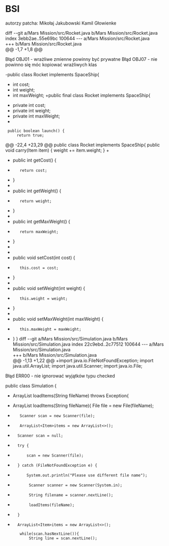 # BSI

autorzy patcha:
Mikołaj Jakubowski
Kamil Głowienke



diff --git a/Mars Mission/src/Rocket.java b/Mars Mission/src/Rocket.java
index 3ebb2ae..55e69bc 100644
--- a/Mars Mission/src/Rocket.java	
+++ b/Mars Mission/src/Rocket.java	
@@ -1,7 +1,8 @@



Błąd OBJ01 - wrażliwe zmienne powinny być prywatne
Błąd OBJ07 - nie powinno się móc kopiować wrażliwych klas


-public class Rocket implements SpaceShip{
-    int cost;
-    int weight;
-    int maxWeight;
+public final class Rocket implements SpaceShip{
+    private int cost;
+    private int weight;
+    private int maxWeight;
+
 
     public boolean launch() {
         return true;
@@ -22,4 +23,29 @@ public class Rocket implements SpaceShip{
     public void carry(Item item) {
         weight += item.weight;
     }
+
+    public int getCost() {
+        return cost;
+    }
+
+    public int getWeight() {
+        return weight;
+    }
+
+    public int getMaxWeight() {
+        return maxWeight;
+    }
+
+
+    public void setCost(int cost) {
+        this.cost = cost;
+    }
+
+    public void setWeight(int weight) {
+        this.weight = weight;
+    }
+
+    public void setMaxWeight(int maxWeight) {
+        this.maxWeight = maxWeight;
+    }
 }
diff --git a/Mars Mission/src/Simulation.java b/Mars Mission/src/Simulation.java
index 22c9ebd..2c77512 100644
--- a/Mars Mission/src/Simulation.java	
+++ b/Mars Mission/src/Simulation.java	
@@ -1,13 +1,22 @@
+import java.io.FileNotFoundException;
 import java.util.ArrayList;
 import java.util.Scanner;
 import java.io.File;
 
Błąd ERR00 - nie ignorować wyjątków typu checked

 public class Simulation {
 
-   ArrayList<Item> loadItems(String fileName) throws Exception{
+   ArrayList<Item> loadItems(String fileName){
         File file = new File(fileName);
-        Scanner scan = new Scanner(file);
-        ArrayList<Item>items = new ArrayList<>();
+       Scanner scan = null;
+       try {
+           scan = new Scanner(file);
+       } catch (FileNotFoundException e) {
+           System.out.println("Please use different file name");
+            Scanner scanner = new Scanner(System.in);
+            String filename = scanner.nextLine();
+            loadItems(fileName);
+       }
+       ArrayList<Item>items = new ArrayList<>();
 
         while(scan.hasNextLine()){
             String line = scan.nextLine();
